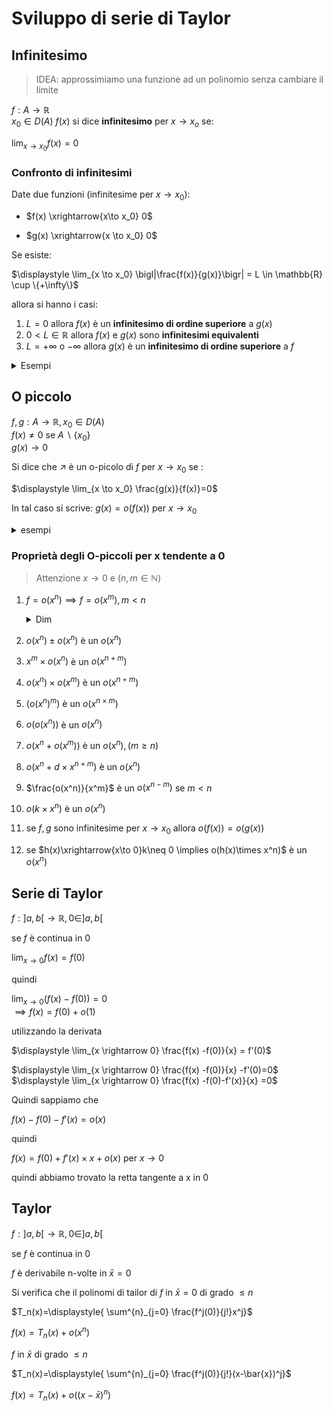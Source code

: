 # Sviluppo di serie di Taylor


## Infinitesimo

> IDEA: approssimiamo una funzione ad un polinomio senza cambiare il limite

$f:A\to\mathbb{R}$  
$x_0 \in D(A)$
$f(x)$ si dice **infinitesimo** per $x\to x_o$ se:

$\displaystyle \lim_{x \to x_0} f(x) =0$


### Confronto di infinitesimi

Date due funzioni (infinitesime per $x\to x_0$):
- $f(x)  \xrightarrow{x\to x_0} 0$

- $g(x) \xrightarrow{x \to x_0} 0$


Se esiste:   

$\displaystyle \lim_{x \to x_0} \bigl|\frac{f(x)}{g(x)}\bigr| = L \in \mathbb{R} \cup \{+\infty\}$

allora si hanno i casi:  

1. $L=0$ allora $f(x)$ è un **infinitesimo di ordine superiore** a $g(x)$
2. $0 < L \in \mathbb{R}$ allora $f(x)$ e $g(x)$ sono **infinitesimi equivalenti**
3. $L= +\infty$ o $-\infty$ allora $g(x)$ è un **infinitesimo di ordine superiore** a $f$


<details>
<summary>
Esempi
</summary>

![](vx_images/205564121192423.png)
![](vx_images/18654627283136.png)

</details>

## O piccolo

$f,g: A \to \mathbb{R}, x_0 \in D(A)$  
$f(x)\neq 0$ se $A \backslash \{x_0\}$  
$g(x) \to 0$

Si dice che $\nearrow$ è un o-picolo di $f$ per $x \to x_0$ se :

$\displaystyle \lim_{x \to x_0} \frac{g(x)}{f(x)}=0$ 


In tal caso si scrive: $g(x)=o(f(x))$ per $x \to x_0$

<details>
<summary>
esempi
</summary>

![](vx_images/262344853876896.png)

altri esempi dopo pag 11 [pdf](https://virtuale.unibo.it/pluginfile.php/1078465/mod_resource/content/1/25%20Novembre%202021.pdf)
</details>


### Proprietà degli O-piccoli per x tendente a 0

>Attenzione $x \to 0$ e $(n,m \in \mathbb{N})$

1. $f= o(x^n)\implies f=o(x^m), m<n$
    <details>
    <summary> Dim </summary> 
    
    ![](vx_images/440687388363129.png) </details>

2. $o(x^n)\pm o(x^n)$ è un $o(x^n)$
3. $x^m\times o(x^n)$ è un $o(x^{n+m})$
4. $o(x^n)\times o(x^m)$ è un $o(x^{n+m})$
5. $(o(x^n)^m)$ è un $o(x^{n\times m})$
6. $o(o(x^n))$ è un $o(x^n)$
7. $o(x^n+o(x^m))$ è un $o(x^n), (m\ge n)$ 
8. $o(x^n+d\times x^{n+m})$ è un $o(x^n)$
9. $\frac{o(x^n)}{x^m}$ è un $o(x^{n-m})$ se $m<n$
10. $o(k\times x^n)$ è un $o(x^n)$
11. se $f,g$ sono infinitesime per $x\to x_0$ allora $o(f(x))=o(g(x))$
12. se $h(x)\xrightarrow{x\to 0}k\neq 0 \implies o(h(x)\times x^n)$ è un $o(x^n)$


##  Serie di Taylor


$f:]a,b[ \to \mathbb{R}, 0 \in ]a,b[$ 

se $f$ è continua in 0

$\displaystyle \lim_{x \rightarrow 0} f(x)= f(0)$

quindi

$\displaystyle \lim_{x \rightarrow 0} (f(x) -f(0)) =0$  
$\implies  f(x)=f(0)+o(1)$

utilizzando la derivata

$\displaystyle \lim_{x \rightarrow 0} \frac{f(x) -f(0)}{x} = f'(0)$  

$\displaystyle \lim_{x \rightarrow 0} \frac{f(x) -f(0)}{x} -f'(0)=0$  
$\displaystyle \lim_{x \rightarrow 0} \frac{f(x) -f(0)-f'(x)}{x} =0$  

Quindi sappiamo che 

$f(x) -f(0)-f'(x)=o(x)$  

quindi

$f(x)= f(0) + f'(x)\times x + o(x)$ per $x\to 0$

quindi abbiamo trovato la retta tangente a x in 0

## Taylor


$f:]a,b[ \to \mathbb{R}, 0 \in ]a,b[$ 

se $f$ è continua in 0

$f$ è derivabile n-volte in $\bar{x}=0$

Si verifica che il polinomi di tailor di $f$ in $\bar{x}=0$ di grado $\le n$

$T_n(x)=\displaystyle{ \sum^{n}_{j=0} \frac{f^j(0)}{j!}x^j}$

$f(x)=T_n(x)+o(x^n)$



 $f$ in $\bar{x}$ di grado $\le n$

$T_n(x)=\displaystyle{ \sum^{n}_{j=0} \frac{f^j(0)}{j!}(x-\bar{x})^j}$

$f(x)=T_n(x)+o((x-\bar{x})^n)$

